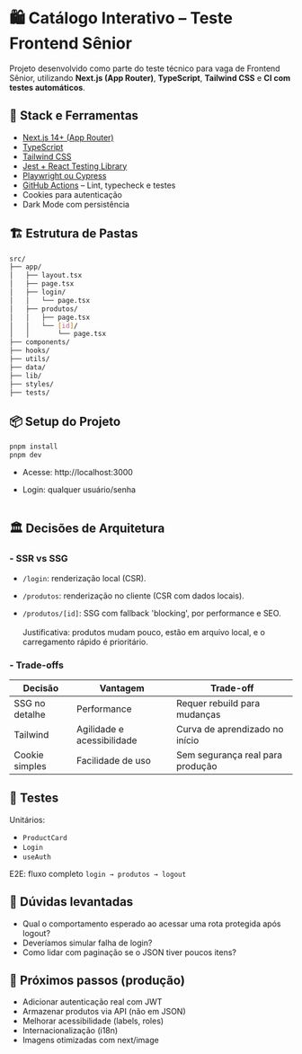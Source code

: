 # 🛍️ Catálogo Interativo – Teste Frontend Sênior

Projeto desenvolvido como parte do teste técnico para vaga de Frontend Sênior, utilizando **Next.js (App Router)**, **TypeScript**, **Tailwind CSS** e **CI com testes automáticos**.

## 🚀 Stack e Ferramentas

- [Next.js 14+ (App Router)](https://nextjs.org/docs/app)
- [TypeScript](https://www.typescriptlang.org/)
- [Tailwind CSS](https://tailwindcss.com/)
- [Jest + React Testing Library](https://testing-library.com/docs/react-testing-library/intro/)
- [Playwright ou Cypress](https://playwright.dev/)
- [GitHub Actions](https://docs.github.com/actions) – Lint, typecheck e testes
- Cookies para autenticação
- Dark Mode com persistência

## 🏗️ Estrutura de Pastas

```bash
src/
├── app/
│   ├── layout.tsx
│   ├── page.tsx
│   ├── login/
│   │   └── page.tsx
│   ├── produtos/
│   │   ├── page.tsx
│   │   └── [id]/
│   │       └── page.tsx
├── components/
├── hooks/
├── utils/
├── data/
├── lib/
├── styles/
├── tests/
```

## 📦 Setup do Projeto

```bash
pnpm install
pnpm dev
```

- Acesse: http://localhost:3000

- Login: qualquer usuário/senha
  <br />
  <br />

## 🏛️ Decisões de Arquitetura

### - SSR vs SSG

- `/login`: renderização local (CSR).

- `/produtos`: renderização no cliente (CSR com dados locais).

- `/produtos/[id]`: SSG com fallback 'blocking', por performance e SEO.
  <br />
  <br />
  Justificativa: produtos mudam pouco, estão em arquivo local, e o carregamento rápido é prioritário.

### - Trade-offs

| Decisão        | Vantagem                   | Trade-off                        |
| -------------- | -------------------------- | -------------------------------- |
| SSG no detalhe | Performance                | Requer rebuild para mudanças     |
| Tailwind       | Agilidade e acessibilidade | Curva de aprendizado no início   |
| Cookie simples | Facilidade de uso          | Sem segurança real para produção |

## 🧪 Testes

Unitários:

- `ProductCard`
- `Login`
- `useAuth`

E2E: fluxo completo `login → produtos → logout`

## 🧠 Dúvidas levantadas

- Qual o comportamento esperado ao acessar uma rota protegida após logout?
- Deveríamos simular falha de login?
- Como lidar com paginação se o JSON tiver poucos itens?

## 🔮 Próximos passos (produção)

- Adicionar autenticação real com JWT
- Armazenar produtos via API (não em JSON)
- Melhorar acessibilidade (labels, roles)
- Internacionalização (i18n)
- Imagens otimizadas com next/image
